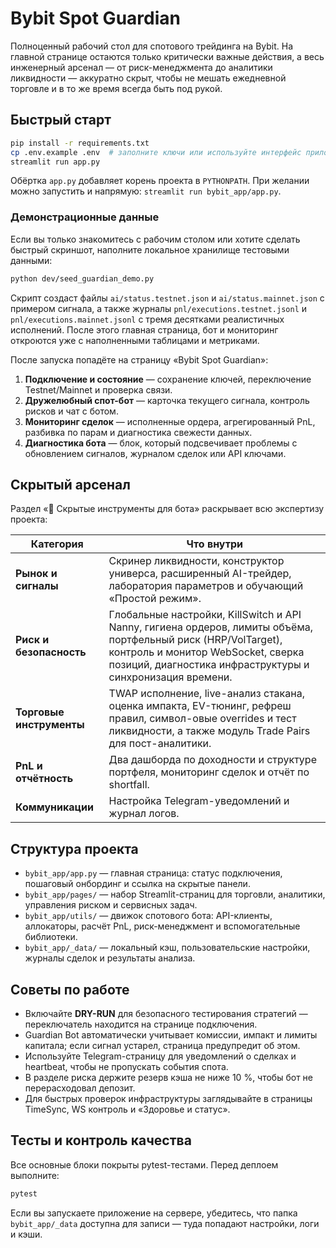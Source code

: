 # Bybit Spot Guardian

Полноценный рабочий стол для спотового трейдинга на Bybit. На главной странице остаются только критически важные действия, а весь инженерный арсенал — от риск-менеджмента до аналитики ликвидности — аккуратно скрыт, чтобы не мешать ежедневной торговле и в то же время всегда быть под рукой.

## Быстрый старт

```bash
pip install -r requirements.txt
cp .env.example .env  # заполните ключи или используйте интерфейс приложения
streamlit run app.py
```

Обёртка `app.py` добавляет корень проекта в `PYTHONPATH`. При желании можно запустить и напрямую: `streamlit run bybit_app/app.py`.

### Демонстрационные данные

Если вы только знакомитесь с рабочим столом или хотите сделать быстрый скриншот, наполните локальное хранилище тестовыми данными:

```bash
python dev/seed_guardian_demo.py
```

Скрипт создаст файлы `ai/status.testnet.json` и `ai/status.mainnet.json` с примером сигнала, а также журналы `pnl/executions.testnet.jsonl` и `pnl/executions.mainnet.jsonl` с тремя десятками реалистичных исполнений. После этого главная страница, бот и мониторинг откроются уже с наполненными таблицами и метриками.

После запуска попадёте на страницу «Bybit Spot Guardian»:

1. **Подключение и состояние** — сохранение ключей, переключение Testnet/Mainnet и проверка связи.
2. **Дружелюбный спот-бот** — карточка текущего сигнала, контроль рисков и чат с ботом.
3. **Мониторинг сделок** — исполненные ордера, агрегированный PnL, разбивка по парам и диагностика свежести данных.
4. **Диагностика бота** — блок, который подсвечивает проблемы с обновлением сигналов, журналом сделок или API ключами.

## Скрытый арсенал

Раздел «🫥 Скрытые инструменты для бота» раскрывает всю экспертизу проекта:

| Категория | Что внутри |
| --- | --- |
| **Рынок и сигналы** | Скринер ликвидности, конструктор универса, расширенный AI-трейдер, лаборатория параметров и обучающий «Простой режим». |
| **Риск и безопасность** | Глобальные настройки, KillSwitch и API Nanny, гигиена ордеров, лимиты объёма, портфельный риск (HRP/VolTarget), контроль и монитор WebSocket, сверка позиций, диагностика инфраструктуры и синхронизация времени. |
| **Торговые инструменты** | TWAP исполнение, live-анализ стакана, оценка импакта, EV-тюнинг, рефреш правил, символ-овые overrides и тест ликвидности, а также модуль Trade Pairs для пост-аналитики. |
| **PnL и отчётность** | Два дашборда по доходности и структуре портфеля, мониторинг сделок и отчёт по shortfall. |
| **Коммуникации** | Настройка Telegram-уведомлений и журнал логов. |

## Структура проекта

- `bybit_app/app.py` — главная страница: статус подключения, пошаговый онбординг и ссылка на скрытые панели.
- `bybit_app/pages/` — набор Streamlit-страниц для торговли, аналитики, управления риском и сервисных задач.
- `bybit_app/utils/` — движок спотового бота: API-клиенты, аллокаторы, расчёт PnL, риск-менеджмент и вспомогательные библиотеки.
- `bybit_app/_data/` — локальный кэш, пользовательские настройки, журналы сделок и результаты анализа.

## Советы по работе

- Включайте **DRY-RUN** для безопасного тестирования стратегий — переключатель находится на странице подключения.
- Guardian Bot автоматически учитывает комиссии, импакт и лимиты капитала; если сигнал устарел, страница предупредит об этом.
- Используйте Telegram-страницу для уведомлений о сделках и heartbeat, чтобы не пропускать события спота.
- В разделе риска держите резерв кэша не ниже 10 %, чтобы бот не перерасходовал депозит.
- Для быстрых проверок инфраструктуры заглядывайте в страницы TimeSync, WS контроль и «Здоровье и статус».

## Тесты и контроль качества

Все основные блоки покрыты pytest-тестами. Перед деплоем выполните:

```bash
pytest
```

Если вы запускаете приложение на сервере, убедитесь, что папка `bybit_app/_data` доступна для записи — туда попадают настройки, логи и кэши.
